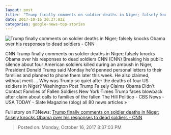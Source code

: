```yaml
---
layout: post
title:  "Trump finally comments on soldier deaths in Niger; falsely knocks Obama over his responses to dead soldiers - CNN"
date: 2017-10-16 20:37:03Z
categories: google-news-top-stories
---
```


![Trump finally comments on soldier deaths in Niger; falsely knocks Obama over his responses to dead soldiers - CNN](http://cdn.cnn.com/cnnnext/dam/assets/171013074246-trump-today-super-tease.jpg)

CNN Trump finally comments on soldier deaths in Niger; falsely knocks Obama over his responses to dead soldiers CNN (CNN) Breaking his public silence about four American soldiers killed during an ambush in Niger, President Donald Trump said Monday he'd penned personal letters to their families and planned to phone them later this week. He also claimed, without merit ... Why was Trump so quiet after the deaths of four US soldiers in Niger? Washington Post Trump Falsely Claims Obama Didn't Contact Families of Fallen Soldiers New York Times Trump faces blowback after claim about calls to families of the fallen The Hill Politico - CBS News - USA TODAY - Slate Magazine (blog) all 80 news articles »


Full story on F3News: [Trump finally comments on soldier deaths in Niger; falsely knocks Obama over his responses to dead soldiers - CNN](http://www.f3nws.com/n/A3xdFH)

> Posted on: Monday, October 16, 2017 8:37:03 PM
